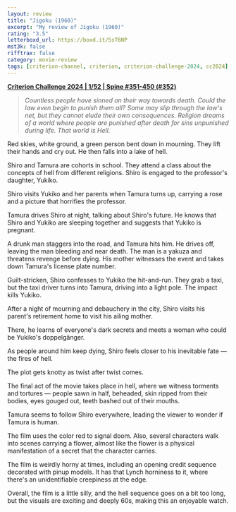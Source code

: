 ```yaml
---
layout: review
title: "Jigoku (1960)"
excerpt: "My review of Jigoku (1960)"
rating: "3.5"
letterboxd_url: https://boxd.it/5sT6NP
mst3k: false
rifftrax: false
category: movie-review
tags: [criterion-channel, criterion, criterion-challenge-2024, cc2024]
---
```


<b><a href="https://boxd.it/qWjuA/detail" title="Criterion Challenge 2024 | 1/52 | Spine #351-450 (#352)" target="_blank" rel="noopener">Criterion Challenge 2024 | 1/52 | Spine #351-450 (#352)</a></b>

<blockquote>
<i>Countless people have sinned on their way towards death. Could the law even begin to punish them all? Some may slip through the law's net, but they cannot elude their own consequences. Religion dreams of a world where people are punished after death for sins unpunished during life. That world is Hell.</i>
</blockquote>Red skies, white ground, a green person bent down in mourning. They lift their hands and cry out. He then falls into a lake of hell.

Shiro and Tamura are cohorts in school. They attend a class about the concepts of hell from different religions. Shiro is engaged to the professor's daughter, Yukiko.

Shiro visits Yukiko and her parents when Tamura turns up, carrying a rose and a picture that horrifies the professor.

Tamura drives Shiro at night, talking about Shiro's future. He knows that Shiro and Yukiko are sleeping together and suggests that Yukiko is pregnant.

A drunk man staggers into the road, and Tamura hits him. He drives off, leaving the man bleeding and near death. The man is a yakuza and threatens revenge before dying. His mother witnesses the event and takes down Tamura's license plate number.

Guilt-stricken, Shiro confesses to Yukiko the hit-and-run. They grab a taxi, but the taxi driver turns into Tamura, driving into a light pole. The impact kills Yukiko.

After a night of mourning and debauchery in the city, Shiro visits his parent's retirement home to visit his ailing mother.

There, he learns of everyone's dark secrets and meets a woman who could be Yukiko's doppelgänger.

As people around him keep dying, Shiro feels closer to his inevitable fate — the fires of hell.

The plot gets knotty as twist after twist comes.

The final act of the movie takes place in hell, where we witness torments and tortures — people sawn in half, beheaded, skin ripped from their bodies, eyes gouged out, teeth bashed out of their mouths.

Tamura seems to follow Shiro everywhere, leading the viewer to wonder if Tamura is human.

The film uses the color red to signal doom. Also, several characters walk into scenes carrying a flower, almost like the flower is a physical manifestation of a secret that the character carries.

The film is weirdly horny at times, including an opening credit sequence decorated with pinup models. It has that Lynch horniness to it, where there's an unidentifiable creepiness at the edge.

Overall, the film is a little silly, and the hell sequence goes on a bit too long, but the visuals are exciting and deeply 60s, making this an enjoyable watch.

